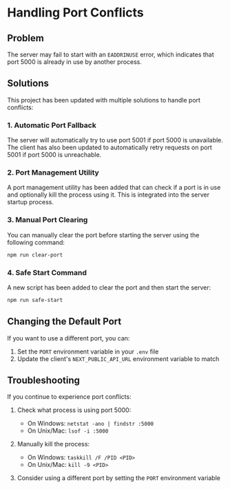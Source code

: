 # Handling Port Conflicts

## Problem

The server may fail to start with an `EADDRINUSE` error, which indicates that port 5000 is already in use by another process.

## Solutions

This project has been updated with multiple solutions to handle port conflicts:

### 1. Automatic Port Fallback

The server will automatically try to use port 5001 if port 5000 is unavailable. The client has also been updated to automatically retry requests on port 5001 if port 5000 is unreachable.

### 2. Port Management Utility

A port management utility has been added that can check if a port is in use and optionally kill the process using it. This is integrated into the server startup process.

### 3. Manual Port Clearing

You can manually clear the port before starting the server using the following command:

```bash
npm run clear-port
```

### 4. Safe Start Command

A new script has been added to clear the port and then start the server:

```bash
npm run safe-start
```

## Changing the Default Port

If you want to use a different port, you can:

1. Set the `PORT` environment variable in your `.env` file
2. Update the client's `NEXT_PUBLIC_API_URL` environment variable to match

## Troubleshooting

If you continue to experience port conflicts:

1. Check what process is using port 5000:
   - On Windows: `netstat -ano | findstr :5000`
   - On Unix/Mac: `lsof -i :5000`

2. Manually kill the process:
   - On Windows: `taskkill /F /PID <PID>`
   - On Unix/Mac: `kill -9 <PID>`

3. Consider using a different port by setting the `PORT` environment variable
